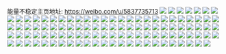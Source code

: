 能量不稳定主页地址: https://weibo.com/u/5837735713 
![](https://wx4.sinaimg.cn/mw2000/006n4xJDgy1h94f0893pej30wr1kt18r.jpg) 
![](https://wx4.sinaimg.cn/mw2000/006n4xJDgy1h94f07bergj31qf2b9wzz.jpg) 
![](https://wx4.sinaimg.cn/mw2000/006n4xJDgy1h94f093itxj30wr1flwsj.jpg) 
![](https://wx4.sinaimg.cn/mw2000/006n4xJDgy1h94f04xcupj30wr1m7k6p.jpg) 
![](https://wx4.sinaimg.cn/mw2000/006n4xJDgy1h90xa4zfo1j30sg35se81.jpg) 
![](https://wx4.sinaimg.cn/mw2000/006n4xJDgy1h90xhwme53j30sg1ud1kx.jpg) 
![](https://wx4.sinaimg.cn/mw2000/006n4xJDgy1h90xie2unmj32c0340u0y.jpg) 
![](https://wx4.sinaimg.cn/mw2000/006n4xJDgy1h90xigowkij30sg35sb29.jpg) 
![](https://wx4.sinaimg.cn/mw2000/006n4xJDgy1h90xii5g8yj30sg2p67wh.jpg) 
![](https://wx4.sinaimg.cn/mw2000/006n4xJDgy1h90xif7bk3j30sg23u1ju.jpg) 
![](https://wx4.sinaimg.cn/mw2000/006n4xJDgy1h8z1saph2dj30wr0wr7d6.jpg) 
![](https://wx4.sinaimg.cn/mw2000/006n4xJDgy1h8z1sb4n5aj30wr0wrdmv.jpg) 
![](https://wx4.sinaimg.cn/mw2000/006n4xJDgy1h8xzgxq2snj32c02c07wh.jpg) 
![](https://wx4.sinaimg.cn/mw2000/006n4xJDgy1h8xzgz9dknj31sc2ds7wh.jpg) 
![](https://wx4.sinaimg.cn/mw2000/006n4xJDgy1h8z1t0tbh9j31o01o07wh.jpg) 
![](https://wx4.sinaimg.cn/mw2000/006n4xJDgy1h8xzgzxz3jj30wr0ypwnz.jpg) 
![](https://wx4.sinaimg.cn/mw2000/006n4xJDgy1h8z1t1iei3j32c0340b29.jpg) 
![](https://wx4.sinaimg.cn/mw2000/006n4xJDgy1h8z1v0vwr2j30jo0yywic.jpg) 
![](https://wx4.sinaimg.cn/mw2000/006n4xJDgy1h8z1v2eyzlj30n00uh7cc.jpg) 
![](https://wx4.sinaimg.cn/mw2000/006n4xJDgy1h8z1w42k5cj32c0340b2a.jpg) 
![](https://wx4.sinaimg.cn/mw2000/006n4xJDgy1h8z1w2rrwpj32c03407wi.jpg) 
![](https://wx4.sinaimg.cn/mw2000/006n4xJDgy1h8z1w1l9uuj32c033yhdt.jpg) 
![](https://wx4.sinaimg.cn/mw2000/006n4xJDgy1h8z1w4y656j32c0340e81.jpg) 
![](https://wx4.sinaimg.cn/mw2000/006n4xJDgy1h8z1w5rce3j32m133zqv5.jpg) 
![](https://wx4.sinaimg.cn/mw2000/006n4xJDgy1h8z1wmbmsej31tt2frazc.jpg) 
![](https://wx4.sinaimg.cn/mw2000/006n4xJDgy1h8z1wmxwfvj32552uv1f8.jpg) 
![](https://wx4.sinaimg.cn/mw2000/006n4xJDgy1h8z1xvlbh7j31qi2bcqv5.jpg) 
![](https://wx4.sinaimg.cn/mw2000/006n4xJDgy1h82b83ps5aj323u35snpd.jpg) 
![](https://wx4.sinaimg.cn/mw2000/006n4xJDgy1h82b7yfaqqj316n1kwh9e.jpg) 
![](https://wx4.sinaimg.cn/mw2000/006n4xJDgy1h82b89jtxoj323u35su0x.jpg) 
![](https://wx4.sinaimg.cn/mw2000/006n4xJDgy1h82b7w0ge8j316n1kwe43.jpg) 
![](https://wx4.sinaimg.cn/mw2000/006n4xJDgy1h82b7xf0bsj316n1kw1fo.jpg) 
![](https://wx4.sinaimg.cn/mw2000/006n4xJDgy1h82b86ihegj323u35s1ky.jpg) 
![](https://wx4.sinaimg.cn/mw2000/006n4xJDgy1h82b7zejrfj316n1kwqsa.jpg) 
![](https://wx4.sinaimg.cn/mw2000/006n4xJDgy1h82b8s0x6bj333y2byqv6.jpg) 
![](https://wx4.sinaimg.cn/mw2000/006n4xJDgy1h7sd10y7xjj30n014wk1s.jpg) 
![](https://wx4.sinaimg.cn/mw2000/006n4xJDgy1h7sd4du4lrj32752xj4qr.jpg) 
![](https://wx4.sinaimg.cn/mw2000/006n4xJDgy1h7sd28ttqmj32c02c0u0x.jpg) 
![](https://wx4.sinaimg.cn/mw2000/006n4xJDgy1h7sd11d6pgj30k00zk47g.jpg) 
![](https://wx4.sinaimg.cn/mw2000/006n4xJDgy1h7izayt0r5j333y2by7wj.jpg) 
![](https://wx4.sinaimg.cn/mw2000/006n4xJDgy1h7izaw3869j333y2by1kz.jpg) 
![](https://wx4.sinaimg.cn/mw2000/006n4xJDgy1h7izbaxxm6j32by33yu0y.jpg) 
![](https://wx4.sinaimg.cn/mw2000/006n4xJDgy1h7izbda8qnj333y2byu0y.jpg) 
![](https://wx4.sinaimg.cn/mw2000/006n4xJDgy1h7izb95owsj333y2byqv6.jpg) 
![](https://wx4.sinaimg.cn/mw2000/006n4xJDgy1h7izbfcc4rj333y2byqv6.jpg) 
![](https://wx4.sinaimg.cn/mw2000/006n4xJDgy1h7izbhmmavj333y2byqv6.jpg) 
![](https://wx4.sinaimg.cn/mw2000/006n4xJDgy1h7izbjqyqoj32by33yqv6.jpg) 
![](https://wx4.sinaimg.cn/mw2000/006n4xJDgy1h7dw9rbvioj32by33ygz1.jpg) 
![](https://wx4.sinaimg.cn/mw2000/006n4xJDgy1h6nwnmz2xij32c0bv07wo.jpg) 
![](https://wx4.sinaimg.cn/mw2000/006n4xJDly1h6gp1sxcx4j30m80m8113.jpg) 
![](https://wx4.sinaimg.cn/mw2000/006n4xJDgy1h6ajdir8ejj30sg3o5wnf.jpg) 
![](https://wx4.sinaimg.cn/mw2000/006n4xJDgy1h6ajdkvq1yj30sg5nj7wi.jpg) 
![](https://wx4.sinaimg.cn/mw2000/006n4xJDgy1h6ajdmsvqdj30sg4h31ky.jpg) 
![](https://wx4.sinaimg.cn/mw2000/006n4xJDgy1h6ajdhanc7j30sg55rkjl.jpg) 
![](https://wx4.sinaimg.cn/mw2000/006n4xJDgy1h6ajdteqe0j30sg7i8npg.jpg) 
![](https://wx4.sinaimg.cn/mw2000/006n4xJDgy1h6ajgwszlnj31w02iou0x.jpg) 
![](https://wx4.sinaimg.cn/mw2000/006n4xJDgy1h64rb6vbmuj32c02c0kjl.jpg) 
![](https://wx4.sinaimg.cn/mw2000/006n4xJDgy1h62k5sitrsj32c03407wh.jpg) 
![](https://wx4.sinaimg.cn/mw2000/006n4xJDgy1h5xbki23sej30sg35shdu.jpg) 
![](https://wx4.sinaimg.cn/mw2000/006n4xJDgy1h5xbk6n1snj335s1s0wiu.jpg) 
![](https://wx4.sinaimg.cn/mw2000/006n4xJDgy1h5xbu90etoj30go0m8q3f.jpg) 
![](https://wx4.sinaimg.cn/mw2000/006n4xJDgy1h5rfyhubo2j30u0140jx9.jpg) 
![](https://wx4.sinaimg.cn/mw2000/006n4xJDgy1h5rfym52n0j30u01400yj.jpg) 
![](https://wx4.sinaimg.cn/mw2000/006n4xJDgy1h5rfymzurqj30u0140ag4.jpg) 
![](https://wx4.sinaimg.cn/mw2000/006n4xJDgy1h5rfyirlrlj30u0140455.jpg) 
![](https://wx4.sinaimg.cn/mw2000/006n4xJDgy1h5rfyjlga8j30u0140tfe.jpg) 
![](https://wx4.sinaimg.cn/mw2000/006n4xJDgy1h5rfyk8zljj31400u0q8h.jpg) 
![](https://wx4.sinaimg.cn/mw2000/006n4xJDgy1h5rfyl5n15j30u0140afr.jpg) 
![](https://wx4.sinaimg.cn/mw2000/006n4xJDgy1h5q8z9vs0bj30sg52ik5c.jpg) 
![](https://wx4.sinaimg.cn/mw2000/006n4xJDgy1h5q8yjbbnij30sg3y81ky.jpg) 
![](https://wx4.sinaimg.cn/mw2000/006n4xJDgy1h5q8ydab5pj30sg35stfn.jpg) 
![](https://wx4.sinaimg.cn/mw2000/006n4xJDgy1h5q8yzukvcj30sg4dz7ku.jpg) 
![](https://wx4.sinaimg.cn/mw2000/006n4xJDgy1h5q8yv8eccj30sg4jcb2a.jpg) 
![](https://wx4.sinaimg.cn/mw2000/006n4xJDgy1h5q91mu3rsj30sg1s0t9w.jpg) 
![](https://wx4.sinaimg.cn/mw2000/006n4xJDgy1h5q8yesawbj30sg35h78u.jpg) 
![](https://wx4.sinaimg.cn/mw2000/006n4xJDgy1h5q8z4mheoj30sg4h6akm.jpg) 
![](https://wx4.sinaimg.cn/mw2000/006n4xJDgy1h5q8yabteoj30sg5057ti.jpg) 
![](https://wx4.sinaimg.cn/mw2000/006n4xJDgy1h5q91ixvi8j32c0340x6p.jpg) 
![](https://wx4.sinaimg.cn/mw2000/006n4xJDgy1h5q91h6skuj33402c0npd.jpg) 
![](https://wx4.sinaimg.cn/mw2000/006n4xJDgy1h5q91fuuvzj32c0340qv5.jpg) 
![](https://wx4.sinaimg.cn/mw2000/006n4xJDgy1h5q91ebqx8j32c02c0e81.jpg) 
![](https://wx4.sinaimg.cn/mw2000/006n4xJDgy1h5q91kjcktj32c0340hdt.jpg) 
![](https://wx4.sinaimg.cn/mw2000/006n4xJDgy1h5en5ust1tj31lh2e71ky.jpg) 
![](https://wx4.sinaimg.cn/mw2000/006n4xJDgy1h5en5sdpd3j30sg23lkj4.jpg) 
![](https://wx4.sinaimg.cn/mw2000/006n4xJDgy1h5794mogy3j32c0340kjl.jpg) 
![](https://wx4.sinaimg.cn/mw2000/006n4xJDgy1h5794p82evj30sg1s0aut.jpg) 
![](https://wx4.sinaimg.cn/mw2000/006n4xJDgy1h50szjruzgj31r32ds4qp.jpg) 
![](https://wx4.sinaimg.cn/mw2000/006n4xJDgy1h51mjgkb8xj32c02c0b0d.jpg) 
![](https://wx4.sinaimg.cn/mw2000/006n4xJDgy1h51mjfqhg0j32c02c07wh.jpg) 
![](https://wx4.sinaimg.cn/mw2000/006n4xJDgy1h53zbg46zfj30n00n0mzc.jpg) 
![](https://wx4.sinaimg.cn/mw2000/006n4xJDgy1h53zbgkgmrj30n00myaei.jpg) 
![](https://wx4.sinaimg.cn/mw2000/006n4xJDgy1h4uwwyax7kj30u01a67er.jpg) 
![](https://wx4.sinaimg.cn/mw2000/006n4xJDgy1h4uwwzpkelj30sg2txb15.jpg) 
![](https://wx4.sinaimg.cn/mw2000/006n4xJDgy1h4uwx0j27dj311d0sgak7.jpg) 
![](https://wx4.sinaimg.cn/mw2000/006n4xJDgy1h4uwx15l0ej30u0191grl.jpg) 
![](https://wx4.sinaimg.cn/mw2000/006n4xJDgy1h4uwx1mur1j30u0190wjq.jpg) 
![](https://wx4.sinaimg.cn/mw2000/006n4xJDgy1h4uwwxcad8j30u01dcwmt.jpg) 
![](https://wx4.sinaimg.cn/mw2000/006n4xJDgy1h4uwx28c26j30u0191n1w.jpg) 
![](https://wx4.sinaimg.cn/mw2000/006n4xJDgy1h4uwx2w9u3j30u0190gx4.jpg) 
![](https://wx4.sinaimg.cn/mw2000/006n4xJDgy1h4uwx3izh2j30u00u0n2e.jpg) 
![](https://wx4.sinaimg.cn/mw2000/006n4xJDgy1h49xd5rh7qj30sg2mt4qq.jpg) 
![](https://wx4.sinaimg.cn/mw2000/006n4xJDgy1h49xahdcosj30sg4qo7wj.jpg) 
![](https://wx4.sinaimg.cn/mw2000/006n4xJDgy1h49xh482vqj30sg35sqv5.jpg) 
![](https://wx4.sinaimg.cn/mw2000/006n4xJDgy1h49xk9easjj30sg2w2u0x.jpg) 
![](https://wx4.sinaimg.cn/mw2000/006n4xJDgy1h49xkdwuowj30sg4jknpe.jpg) 
![](https://wx4.sinaimg.cn/mw2000/006n4xJDgy1h49xpt53zyj30sg37l7wi.jpg) 
